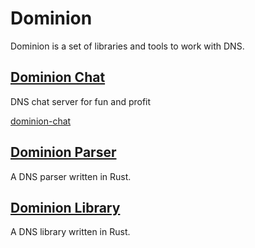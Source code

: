 
# Dominion

Dominion is a set of libraries and tools to work with DNS.

## [Dominion Chat](https://github.com/lopukhov/dominion/tree/main/chat)

DNS chat server for fun and profit

[dominion-chat](chat/assets/dominion-chat-hello-world.png)

## [Dominion Parser](https://github.com/lopukhov/dominion/tree/main/parser)

A DNS parser written in Rust.

## [Dominion Library](https://github.com/lopukhov/dominion/tree/main/dominion)

A DNS library written in Rust.
